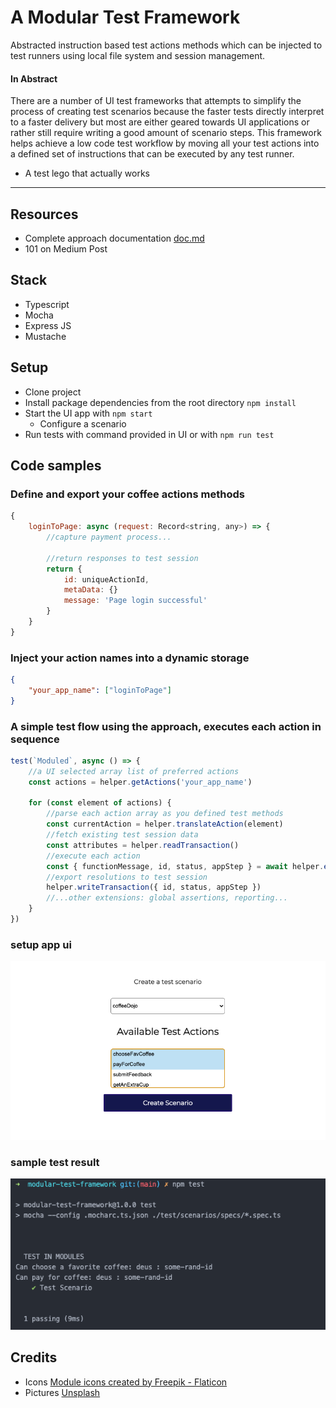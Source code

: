# A Modular Test Framework

Abstracted instruction based test actions methods which can be injected to test runners using local file system and session management.

#### In Abstract

There are a number of UI test frameworks that attempts to simplify the process of creating test scenarios because the faster tests directly interpret to a faster delivery but most are either geared towards UI applications or rather still require writing a good amount of scenario steps. This framework helps achieve a low code test workflow by moving all your test actions into a defined set of instructions that can be executed by any test runner.

-   A test lego that actually works

---

## Resources

-   Complete approach documentation [doc.md](doc.md)
-   101 on Medium Post

## Stack

-   Typescript
-   Mocha
-   Express JS
-   Mustache

## Setup

-   Clone project
-   Install package dependencies from the root directory `npm install`
-   Start the UI app with `npm start`
    -   Configure a scenario
-   Run tests with command provided in UI or with `npm run test`

## Code samples

### Define and export your coffee actions methods

```javascript
{
    loginToPage: async (request: Record<string, any>) => {
        //capture payment process...

        //return responses to test session
        return {
            id: uniqueActionId,
            metaData: {}
            message: 'Page login successful'
        }
    }
}
```

### Inject your action names into a dynamic storage

```json
{
    "your_app_name": ["loginToPage"]
}
```

### A simple test flow using the approach, executes each action in sequence

```javascript
test(`Moduled`, async () => {
    //a UI selected array list of preferred actions
    const actions = helper.getActions('your_app_name')

    for (const element of actions) {
        //parse each action array as you defined test methods
        const currentAction = helper.translateAction(element)
        //fetch existing test session data
        const attributes = helper.readTransaction()
        //execute each action
        const { functionMessage, id, status, appStep } = await helper.executeAction(attributes, currentAction)
        //export resolutions to test session
        helper.writeTransaction({ id, status, appStep })
        //...other extensions: global assertions, reporting...
    }
})
```

### setup app ui

![mocha test result](src/public/images/appUi.png)

### sample test result

![mocha test result](src/public/images/testResult.png)

## Credits

-   Icons [Module icons created by Freepik - Flaticon](https://www.flaticon.com/free-icons/module")
-   Pictures [Unsplash](https://unsplash.com/s/photos/order?utm_source=unsplash&utm_medium=referral&utm_content=creditCopyText)
